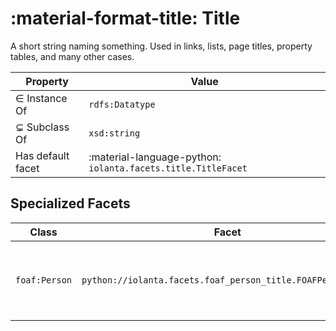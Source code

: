 # :material-format-title: Title

<script type="application/ld+json">
  {
    "@context": {
      "rdfs": "https://www.w3.org/2000/01/rdf-schema#",
      "rdf": "https://www.w3.org/1999/02/22-rdf-syntax-ns#",
      "xsd": "https://www.w3.org/2001/XMLSchema#",
      "iolanta": "https://iolanta.tech/",
      "iolanta:hasDefaultFacet": {
        "@type": "@id"
      },
      "rdfs:subClassOf": {
        "@type": "@id"
      },
      "foaf": "https://xmlns.com/foaf/0.1/"
    },
    "@id": "https://iolanta.tech/datatypes/title",
    "rdfs:label": "Title",
    "rdfs:description": "A short string naming something. Used in links, lists, page titles, property tables, and many other cases.",
    "rdfs:subClassOf": "xsd:string",
    "@type": "rdfs:Datatype",
    "iolanta:hasDefaultFacet": "python://iolanta.facets.title.TitleFacet",
    "@included": {
        "@id": "foaf:Person",
        "iolanta:hasInstanceFacet": {
            "@id": "python://iolanta.facets.foaf_person_title.FOAFPersonTitle",    
            "iolanta:outputs": "https://iolanta.tech/datatypes/title"    
        }
    }
}
</script>

A short string naming something. Used in links, lists, page titles, property tables, and many other cases.

| Property           | Value                                                        |
|-------------------|--------------------------------------------------------------|
| ∈ Instance Of     | `rdfs:Datatype`                                              |
| ⊊ Subclass Of     | `xsd:string`                                                 |
| Has default facet | :material-language-python: `iolanta.facets.title.TitleFacet` | 


## Specialized Facets

| Class         | Facet                                                       | Description                                            |
|---------------|-------------------------------------------------------------|--------------------------------------------------------|
| `foaf:Person` | `python://iolanta.facets.foaf_person_title.FOAFPersonTitle` | Render name of a person from their first and last name | 
